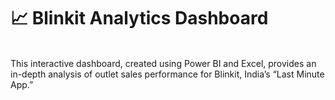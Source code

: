 <h1>📈 Blinkit Analytics Dashboard</h1>
<br>
This interactive dashboard, created using Power BI and Excel, provides an in-depth analysis of outlet sales performance for Blinkit, India’s “Last Minute App.”
